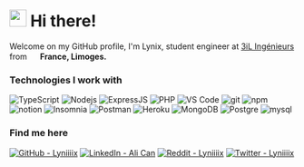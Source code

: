 
<h1><img src="https://images.emojiterra.com/google/noto-emoji/unicode-15/color/svg/1f44b.svg" width="30"/> Hi there!</h1>

<p>Welcome on my GitHub profile, I'm Lynix, student engineer at <a href="https://www.3il-ingenieurs.fr/">3iL Ingénieurs</a> from <img src="https://cdn-icons-png.flaticon.com/512/197/197560.png" width="15"/> <b>France, Limoges.</b>

<h3> Technologies I work with </h3>
<p>
<img alt="TypeScript" src="https://img.shields.io/badge/-TypeScript-007ACC?style=flat-square&logo=typescript&logoColor=white" />
 <img alt="Nodejs" src="https://img.shields.io/badge/-Nodejs-43853d?style=flat-square&logo=Node.js&logoColor=white" />
 <img alt="ExpressJS" src="https://img.shields.io/badge/-ExpressJS-68A063?style=flat-square&logo=express&logoColor=white" />
 <img alt="PHP" src="https://img.shields.io/badge/-PHP-8993be?style=flat-square&logo=PHP&logoColor=white" />
 <img alt="VS Code" src="https://img.shields.io/badge/-VS Code-0078d7?style=flat-square&logo=visualstudio&logoColor=white" />
 <img alt="git" src="https://img.shields.io/badge/-Git-F05032?style=flat-square&logo=git&logoColor=white" />
 <img alt="npm" src="https://img.shields.io/badge/-NPM-CB3837?style=flat-square&logo=npm&logoColor=white" />
 <img alt="notion" src="https://img.shields.io/badge/-Notion-ffffff?style=flat-square&logo=notion&logoColor=black" />
 <img alt="Insomnia" src="https://img.shields.io/badge/-Insomnia-5849BE?style=flat-square&logo=insomnia&logoColor=white" />
 <img alt="Postman" src="https://img.shields.io/badge/-Postman-EF5B25?style=flat-square&logo=postman&logoColor=white" />
 <img alt="Heroku" src="https://img.shields.io/badge/-Heroku-430098?style=flat-square&logo=heroku&logoColor=white" />
 <img alt="MongoDB" src="https://img.shields.io/badge/-MongoDB-13aa52?style=flat-square&logo=mongodb&logoColor=white" />
 <img alt="Postgre" src="https://img.shields.io/badge/-PostgreSQL-0064a5?style=flat-square&logo=PostgreSQL&logoColor=white" />
 <img alt="mysql" src="https://img.shields.io/badge/-MySQL-00758f?style=flat-square&logo=mysql&logoColor=white" />
</p>

<h3> Find me here </h3>
<p>
 <a href="https://github.com/Lyniiiix" target="_blank" rel="noreferrer noopener"><img src="https://img.shields.io/badge/GitHub-black?style=for-the-  badge&amp;logo=github" alt="GitHub - Lyniiiix"></a>
 <a href="https://www.linkedin.com/in/can-ali/" target="_blank" rel="noreferrer noopener"><img src="https://img.shields.io/badge/LinkedIn-blue?style=for-the-badge&amp;logo=linkedin" alt="LinkedIn - Ali Can"></a>
 <a href="https://www.reddit.com/user/Awesome_Lyniiiix" target="_blank" rel="noreferrer noopener"><img src="https://img.shields.io/badge/Reddit-FF4500?style=for-the-badge&amp;logo=reddit&logoColor=white" alt="Reddit - Lyniiiix"></a>
 <a href="https://www.twitter.com/lyniiiix/" target="_blank" rel="noreferrer noopener"><img src="https://img.shields.io/badge/twitter-00ACEE?style=for-the-badge&amp;logo=twitter&logoColor=white" alt="Twitter - Lyniiiix"></a>
</p>
